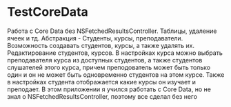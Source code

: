 TestCoreData
============
Работа с Core Data без NSFetchedResultsController. Таблицы, удаление ячеек и тд. Абстракция - Студенты, курсы, преподаватели. Возможность создавать студентов, курсы, а также удалять их. Редактирование студентов, курсов. В настройках курса можно выбрать преподавателя курса из доступных студентов, а также студентов слушателей этого курса, причем преподователь может быть только один и он не может быть одновременно студентов на этом курсе. Также в настройках студента отображается какие курсы он изучает и преподает. В этом приложении я учился работать с Core Data, но не знал о NSFetchedResultsController, поэтому все сделал без него
